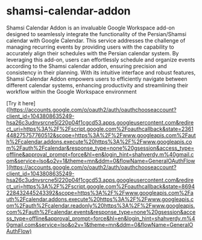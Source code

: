 # shamsi-calendar-addon

Shamsi Calendar Addon is an invaluable Google Workspace add-on designed to seamlessly integrate the functionality of the Persian/Shamsi calendar with Google Calendar. This service addresses the challenge of managing recurring events by providing users with the capability to accurately align their schedules with the Persian calendar system. By leveraging this add-on, users can effortlessly schedule and organize events according to the Shamsi calendar addon, ensuring precision and consistency in their planning. With its intuitive interface and robust features, Shamsi Calendar Addon empowers users to efficiently navigate between different calendar systems, enhancing productivity and streamlining their workflow within the Google Workspace environment


[Try it here]([https://accounts.google.com/o/oauth2/auth/oauthchooseaccount?client_id=1043808635249-hsa26c3udnvsrcne5l220p04f1cgcd53.apps.googleusercontent.com&redirect_uri=https%3A%2F%2Fscript.google.com%2Foauthcallback&state=2361448275757760512&scope=https%3A%2F%2Fwww.googleapis.com%2Fauth%2Fcalendar.addons.execute%20https%3A%2F%2Fwww.googleapis.com%2Fauth%2Fcalendar&response_type=none%20gsession&access_type=offline&approval_prompt=force&hl=en&login_hint=shahverdy.m%40gmail.com&service=lso&o2v=1&theme=mn&ddm=0&flowName=GeneralOAuthFlow](https://accounts.google.com/o/oauth2/auth/oauthchooseaccount?client_id=1043808635249-hsa26c3udnvsrcne5l220p04f1cgcd53.apps.googleusercontent.com&redirect_uri=https%3A%2F%2Fscript.google.com%2Foauthcallback&state=8694228432445243392&scope=https%3A%2F%2Fwww.googleapis.com%2Fauth%2Fcalendar.addons.execute%20https%3A%2F%2Fwww.googleapis.com%2Fauth%2Fcalendar.readonly%20https%3A%2F%2Fwww.googleapis.com%2Fauth%2Fcalendar.events&response_type=none%20gsession&access_type=offline&approval_prompt=force&hl=en&login_hint=shahverdy.m%40gmail.com&service=lso&o2v=1&theme=mn&ddm=0&flowName=GeneralOAuthFlow)
